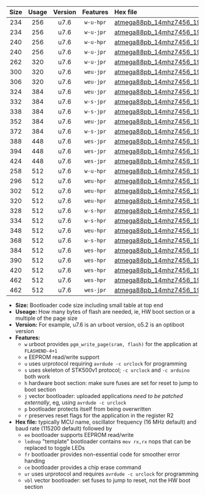 |Size|Usage|Version|Features|Hex file|
|:-:|:-:|:-:|:-:|:--|
|234|256|u7.6|`w-u-hpr`|[atmega88pb_14mhz7456_19200bps_ur.hex](https://raw.githubusercontent.com/stefanrueger/urboot/main//atmega88pb_14mhz7456_19200bps_ur.hex)|
|234|256|u7.6|`w-u-jpr`|[atmega88pb_14mhz7456_19200bps_ur_vbl.hex](https://raw.githubusercontent.com/stefanrueger/urboot/main//atmega88pb_14mhz7456_19200bps_ur_vbl.hex)|
|240|256|u7.6|`w-u-hpr`|[atmega88pb_14mhz7456_19200bps_lednop_ur.hex](https://raw.githubusercontent.com/stefanrueger/urboot/main//atmega88pb_14mhz7456_19200bps_lednop_ur.hex)|
|240|256|u7.6|`w-u-jpr`|[atmega88pb_14mhz7456_19200bps_lednop_ur_vbl.hex](https://raw.githubusercontent.com/stefanrueger/urboot/main//atmega88pb_14mhz7456_19200bps_lednop_ur_vbl.hex)|
|262|320|u7.6|`w-u-jpr`|[atmega88pb_14mhz7456_19200bps_lednop_fr_ur_vbl.hex](https://raw.githubusercontent.com/stefanrueger/urboot/main//atmega88pb_14mhz7456_19200bps_lednop_fr_ur_vbl.hex)|
|300|320|u7.6|`weu-jpr`|[atmega88pb_14mhz7456_19200bps_ee_ur_vbl.hex](https://raw.githubusercontent.com/stefanrueger/urboot/main//atmega88pb_14mhz7456_19200bps_ee_ur_vbl.hex)|
|306|320|u7.6|`weu-jpr`|[atmega88pb_14mhz7456_19200bps_ee_lednop_ur_vbl.hex](https://raw.githubusercontent.com/stefanrueger/urboot/main//atmega88pb_14mhz7456_19200bps_ee_lednop_ur_vbl.hex)|
|324|384|u7.6|`weu-jpr`|[atmega88pb_14mhz7456_19200bps_ee_lednop_fr_ur_vbl.hex](https://raw.githubusercontent.com/stefanrueger/urboot/main//atmega88pb_14mhz7456_19200bps_ee_lednop_fr_ur_vbl.hex)|
|332|384|u7.6|`w-s-jpr`|[atmega88pb_14mhz7456_19200bps_vbl.hex](https://raw.githubusercontent.com/stefanrueger/urboot/main//atmega88pb_14mhz7456_19200bps_vbl.hex)|
|338|384|u7.6|`w-s-jpr`|[atmega88pb_14mhz7456_19200bps_lednop_vbl.hex](https://raw.githubusercontent.com/stefanrueger/urboot/main//atmega88pb_14mhz7456_19200bps_lednop_vbl.hex)|
|352|384|u7.6|`weu-jpr`|[atmega88pb_14mhz7456_19200bps_ee_lednop_fr_ce_ur_vbl.hex](https://raw.githubusercontent.com/stefanrueger/urboot/main//atmega88pb_14mhz7456_19200bps_ee_lednop_fr_ce_ur_vbl.hex)|
|372|384|u7.6|`w-s-jpr`|[atmega88pb_14mhz7456_19200bps_lednop_fr_vbl.hex](https://raw.githubusercontent.com/stefanrueger/urboot/main//atmega88pb_14mhz7456_19200bps_lednop_fr_vbl.hex)|
|388|448|u7.6|`wes-jpr`|[atmega88pb_14mhz7456_19200bps_ee_vbl.hex](https://raw.githubusercontent.com/stefanrueger/urboot/main//atmega88pb_14mhz7456_19200bps_ee_vbl.hex)|
|394|448|u7.6|`wes-jpr`|[atmega88pb_14mhz7456_19200bps_ee_lednop_vbl.hex](https://raw.githubusercontent.com/stefanrueger/urboot/main//atmega88pb_14mhz7456_19200bps_ee_lednop_vbl.hex)|
|424|448|u7.6|`wes-jpr`|[atmega88pb_14mhz7456_19200bps_ee_lednop_fr_vbl.hex](https://raw.githubusercontent.com/stefanrueger/urboot/main//atmega88pb_14mhz7456_19200bps_ee_lednop_fr_vbl.hex)|
|258|512|u7.6|`w-u-hpr`|[atmega88pb_14mhz7456_19200bps_lednop_fr_ur.hex](https://raw.githubusercontent.com/stefanrueger/urboot/main//atmega88pb_14mhz7456_19200bps_lednop_fr_ur.hex)|
|296|512|u7.6|`weu-hpr`|[atmega88pb_14mhz7456_19200bps_ee_ur.hex](https://raw.githubusercontent.com/stefanrueger/urboot/main//atmega88pb_14mhz7456_19200bps_ee_ur.hex)|
|302|512|u7.6|`weu-hpr`|[atmega88pb_14mhz7456_19200bps_ee_lednop_ur.hex](https://raw.githubusercontent.com/stefanrueger/urboot/main//atmega88pb_14mhz7456_19200bps_ee_lednop_ur.hex)|
|320|512|u7.6|`weu-hpr`|[atmega88pb_14mhz7456_19200bps_ee_lednop_fr_ur.hex](https://raw.githubusercontent.com/stefanrueger/urboot/main//atmega88pb_14mhz7456_19200bps_ee_lednop_fr_ur.hex)|
|328|512|u7.6|`w-s-hpr`|[atmega88pb_14mhz7456_19200bps.hex](https://raw.githubusercontent.com/stefanrueger/urboot/main//atmega88pb_14mhz7456_19200bps.hex)|
|334|512|u7.6|`w-s-hpr`|[atmega88pb_14mhz7456_19200bps_lednop.hex](https://raw.githubusercontent.com/stefanrueger/urboot/main//atmega88pb_14mhz7456_19200bps_lednop.hex)|
|348|512|u7.6|`weu-hpr`|[atmega88pb_14mhz7456_19200bps_ee_lednop_fr_ce_ur.hex](https://raw.githubusercontent.com/stefanrueger/urboot/main//atmega88pb_14mhz7456_19200bps_ee_lednop_fr_ce_ur.hex)|
|368|512|u7.6|`w-s-hpr`|[atmega88pb_14mhz7456_19200bps_lednop_fr.hex](https://raw.githubusercontent.com/stefanrueger/urboot/main//atmega88pb_14mhz7456_19200bps_lednop_fr.hex)|
|384|512|u7.6|`wes-hpr`|[atmega88pb_14mhz7456_19200bps_ee.hex](https://raw.githubusercontent.com/stefanrueger/urboot/main//atmega88pb_14mhz7456_19200bps_ee.hex)|
|390|512|u7.6|`wes-hpr`|[atmega88pb_14mhz7456_19200bps_ee_lednop.hex](https://raw.githubusercontent.com/stefanrueger/urboot/main//atmega88pb_14mhz7456_19200bps_ee_lednop.hex)|
|420|512|u7.6|`wes-hpr`|[atmega88pb_14mhz7456_19200bps_ee_lednop_fr.hex](https://raw.githubusercontent.com/stefanrueger/urboot/main//atmega88pb_14mhz7456_19200bps_ee_lednop_fr.hex)|
|462|512|u7.6|`wes-hpr`|[atmega88pb_14mhz7456_19200bps_ee_lednop_fr_ce.hex](https://raw.githubusercontent.com/stefanrueger/urboot/main//atmega88pb_14mhz7456_19200bps_ee_lednop_fr_ce.hex)|
|462|512|u7.6|`wes-jpr`|[atmega88pb_14mhz7456_19200bps_ee_lednop_fr_ce_vbl.hex](https://raw.githubusercontent.com/stefanrueger/urboot/main//atmega88pb_14mhz7456_19200bps_ee_lednop_fr_ce_vbl.hex)|

- **Size:** Bootloader code size including small table at top end
- **Useage:** How many bytes of flash are needed, ie, HW boot section or a multiple of the page size
- **Version:** For example, u7.6 is an urboot version, o5.2 is an optiboot version
- **Features:**
  + `w` urboot provides `pgm_write_page(sram, flash)` for the application at `FLASHEND-4+1`
  + `e` EEPROM read/write support
  + `u` uses urprotocol requiring `avrdude -c urclock` for programming
  + `s` uses skeleton of STK500v1 protocol; `-c urclock` and `-c arduino` both work
  + `h` hardware boot section: make sure fuses are set for reset to jump to boot section
  + `j` vector bootloader: uploaded applications *need to be patched externally*, eg, using `avrdude -c urclock`
  + `p` bootloader protects itself from being overwritten
  + `r` preserves reset flags for the application in the register R2
- **Hex file:** typically MCU name, oscillator frequency (16 MHz default) and baud rate (115200 default) followed by
  + `ee` bootloader supports EEPROM read/write
  + `lednop` "template" bootloader contains `mov rx,rx` nops that can be replaced to toggle LEDs
  + `fr` bootloader provides non-essential code for smoother error handing
  + `ce` bootloader provides a chip erase command
  + `ur` uses urprotocol and requires `avrdude -c urclock` for programming
  + `vbl` vector bootloader: set fuses to jump to reset, not the HW boot section
